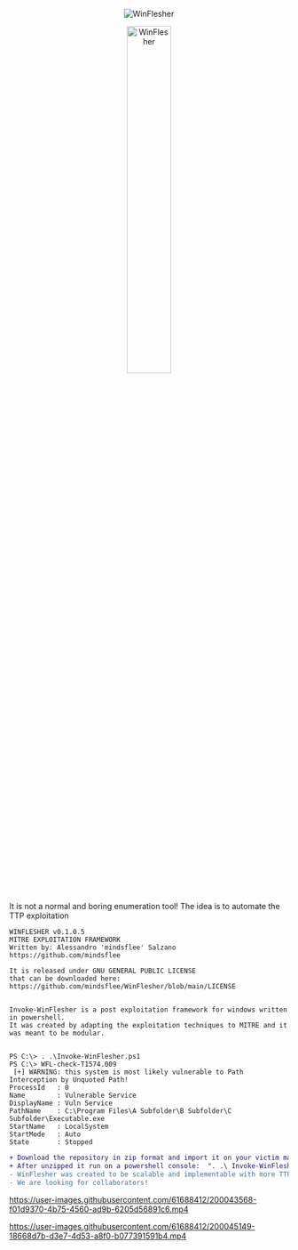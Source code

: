 

<p align="center">
  <img src="https://user-images.githubusercontent.com/61688412/199962640-950f21fe-f929-42f5-ae4b-5e4787a9f1d3.png" alt="WinFlesher"/>
</p>

<p align="center">
  <img src="https://user-images.githubusercontent.com/61688412/199967424-587f3a2f-e299-4f1d-ac55-fb3c2c25a946.png" alt="WinFlesher" width=40% height=40%/>
</p>

It is not a normal and boring enumeration tool! The idea is to automate the TTP exploitation

    WINFLESHER v0.1.0.5 
    MITRE EXPLOITATION FRAMEWORK  
    Written by: Alessandro 'mindsflee' Salzano 
    https://github.com/mindsflee                
                                                                                                                                      
    It is released under GNU GENERAL PUBLIC LICENSE
    that can be downloaded here:                                    
    https://github.com/mindsflee/WinFlesher/blob/main/LICENSE
 

    Invoke-WinFlesher is a post exploitation framework for windows written in powershell. 
    It was created by adapting the exploitation techniques to MITRE and it was meant to be modular.


    PS C:\> . .\Invoke-WinFlesher.ps1
    PS C:\> WFL-check-T1574.009
     [+] WARNING: this system is most likely vulnerable to Path Interception by Unquoted Path!
    ProcessId   : 0
    Name        : Vulnerable Service
    DisplayName : Vuln Service
    PathName    : C:\Program Files\A Subfolder\B Subfolder\C Subfolder\Executable.exe
    StartName   : LocalSystem
    StartMode   : Auto
    State       : Stopped

```diff
+ Download the repository in zip format and import it on your victim machine
+ After unzipped it run on a powershell console:  ". .\ Invoke-WinFlesher.ps1"
- WinFlesher was created to be scalable and implementable with more TTP and MITRE modules
- We are looking for collaborators!
```





https://user-images.githubusercontent.com/61688412/200043568-f01d9370-4b75-4560-ad9b-6205d56891c6.mp4



https://user-images.githubusercontent.com/61688412/200045149-18668d7b-d3e7-4d53-a8f0-b077391591b4.mp4











